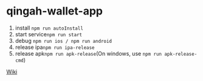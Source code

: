 # qingah-wallet-app
1. install `npm run autoInstall`
2. start service`npm run start`
3. debug `npm run ios / npm run android`
4. release ipa`npm run ipa-release`
5. release apk`npm run apk-release`(On windows, use `npm run apk-release-cmd`)

[Wiki](https://github.com/kilmas/QHWallet/wiki)
